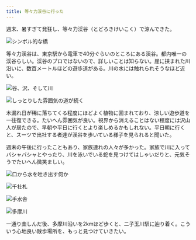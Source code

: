 ```yaml
---
title: 等々力渓谷に行った
---
```

週末、暑すぎて発狂し、等々力渓谷（とどろきけいこく）で涼んできた。

![](https://lh3.googleusercontent.com/docs/ADP-6oGWJsmR93VPb8ZOL6h45jXgFV77mdIU8T5p5nXn2mrMbsnfg471xHubNfieUE97rHx_96GA5pdKFjjYrYe0JSjUpoNXrlln-9jkUCpxlNYupeAYtiqZuwlxMdHXaMfkDuqg-tlouQwHsgQ3jwFYoEv7tqD5nl53JqLdWKFozU_MJd0D4JLI12yEC5VMpuCH0u0_HmHsP8mBZhde9lZ3kDcHNwNNNmhgTujDbp-WJWldg1OFfo27RNHcKKaDiaW0W6a59qZBCf-vRWSvzivjnEO-lqKoT_k8F4kATgtt2HjEA4_HZVKkhnResNggWjjKuRXS-H6ifPE3EcqFVFoJSoVSGJOC8pApIiksC8xqvT4WM4-MZ7Bv1kXUOMJVPOfiameLfRQop7_z8LHDp5p9J-fHk4bSmWvWVhNFd0IriACucLwvFHLzeeFxDPnJ6D3SQYo1PBocHhmL_zCOBbkGAtcYyyI4i6B1j9tqR6R6hYarRbD4EK6iRCL9pXe9cont-gRzunoFGbKmekPDrk227qBfJnl9kQbfd3djmZbSXeC9UyH4DD0cRQ7JCvjEf23ViGq5oSlBQKAcy_xgDfpQ16ybkQXN1lH2pSJqhBZZhM6hkcR_Ttxsblj5_9jKVXQeIYZFln3zD2N7SScvfMK1TbP_KSH2SP3fapNrGgaFTMNb3MCcfUQtHu8oF40TkdrbCgSTNN4QckPyMty9meVfU0qAkKmnxkBidUCXeY7xZVUVMHMmFRhE7Pq6WfeC81rTfaVklMfhaNl9BtfmamOd2UOquh0wMk4VqYltBo4eyGA_n-qxIhkKOZTrMrK_rCOTCJ7u7gS2rnHZY2OKjhXNZdcLyWtx_ZWuk1zH2RhvPw2BSdhq2OSaizVpq_MWvz-2r6vcHweNNRrz5n_4tn-EA_7h11HFt395T8IIf-H07Xx5A_ErVbe6GzueYxjudpB-92eZlK3kqPTiWI-JRkvZ4QRMYhS-zb0hCAHY5p4g_e3j11npUleqdmJq7FMMoWNhZ_kW_3jgMAYrjf4NgscZpLtqIXgnWOes7WvIr3d3JMNvqHzPU9yTOYdQTZotDs5byeqSgkEzT8fvO8ZH96h-KqhwY8tf2bQoXUByPlW4_Wte7e_j5ZFq4blR1P5_SUONcql3k0-4MAL75cuV1-0EC7guchKFXNk-DCsif1zhWXd_k_5gcZpM4JcGfvRjTeXJoMFYzxvF97NQsy-ImXzWo09KRiv8uuNyDs_pZC_8Z_6Hhm2miQ "シンボル的な橋")

等々力渓谷は、東京駅から電車で40分ぐらいのところにある渓谷。都内唯一の渓谷らしい。渓谷のプロではないので、詳しいことは知らない。崖に挟まれた川沿いに、数百メートルほどの遊歩道がある。川の水には触れられそうなほど近い。

![](https://lh3.googleusercontent.com/docs/ADP-6oGH2D9-rHlaRlatMzsoELwJsSz6q5mg0iLB3Jlzvn9Y8m6EpaC1EKtbULpRuIeFgl4fwwQ_FsLJRSkbvETjGSd5alrjp1zNI7X38Gpx3HZHZrTWX7dzzwm_wXlWWykogqLWRI60L-L37uxrsmonMGl58ZLZszjQ0ugg19fIVCGNEWjibfAaQxlqystCI6da2-kW6DNsyM70b0RbwfYkvvCBrHfd7lIHFNy5ecapehnHVOLax-JxPLysE0Nz36IRnzjzZKizdKZKILKrhBkOLHiCmEzJQJn5rttUmlf56PpwncFRe337auEl_vrTwkOuIGOuI6vMc35E-xjfrTQ1nxzye2LzxtSmZ_gdK_QwiaMACXsHfyn9SSE0X1kplX6Bs-PX7pRa5e--5in1z9jR5-q9VOBKp_vsa8lvKkY2RJlHcJnm_1-IcGHXofYdemkYWWfec8WWEKX5WJeTElNqIsEC-JLDPHh5Ufqepp0HQR-KRvT54OCxsHxoIYSXW4IjAX22wca3NNHFLCqbGEX7tIgKaSJY_oyS1s62m8xRDqZ9dl_V-7vxMdg84D2YQI2u7fWyCu-YQDzdVDH4a2OUFGFs_gYvq-x6VkBMfaaXeEzKGNHCEGcmfJ4lNm_yCrt4WSiqWi9YZMhpKJRxKap9UYLRtYGsiSOMlbNJ2P4BHUbkFB6R0nPKKWPqP3OLWGrxgq5pXnamSnGcrv7HBq_PFTMCewjZ92qzEPc_uVf_CPTWQfpdKeZAGNEK8gTw7K71MxH5CmdQRJ-qm2GExlON9mwDWMvm-G-Ya7W1N44rIeq2RwYXoLVwsFVT4iAxYBK0lnhEwpMVarWFsULG1luA2x_Su7eV-lHMrHHKpmtW9doiuocwfkE4vi3aKLnZV7mGMAmW8qOY90FCfpRKSip-xBoTfypjUK-xjtOA1j_KnAMe0VikRI9365OGnmvYLqFxOFML_VpxHfzo_CxAjlYzvJKZv4dpNbDYRQWMh7V0i52dZVuWKrHtIWT3jJBScPiabjg1QQ6k8VhBxHVOghldZSXOYMGVuKV6v4rhRXTHo3UPRgFLaB3YEkZ0tpim3QOJCtP9nMMKSYhzFl6lWM3gnWzzxwDtEakmEBy77dwEsrBOYFMmL6GmqxT7YpQzKZOmxorl5osOSQkj8VGNzk3svxja6wjubGHZFYsVm49zx8Nb1jZiSENK1NXlGokEw34pBdxfYXJYviZN-tAEd2JGmXJPXj85xfZr6Sy3af3mHriF11-KFw "谷、沢、そして川")

![](https://lh3.googleusercontent.com/docs/ADP-6oH2LXt2dgNjtZEC-u0big6Q4WTbYOSiUpdwh6kPaLnSciUXVIU-thdWCcmxDL4q3Tju3EnA2P52RVIhW4EvoY4tELrFvfAY2IYkc2n099hJYk3YdBVdGDFT5IkZpvZUdGelS4TzKO3PwK1jwzMcRzYtWCFRma95_KUPJClHmCxhW6jTaxRDKfFQQp0__6DHTkP0Ltp0jKMj0j_X4_oHDHiqkGzGoftfw3izQnE9eiBoza54E2z-jTM-OqFJ8TXGmuA701LXOVxA3YikIlCxsG8-YTVGhn47BoHJwDpUnpWF-5R42DArRW1oAfE8kS7Ky3Zp_DVmhPMbbaYMkaOJbNqP-qgv8MFcMYrDjp90--XET_D76gZNaOmTijjwexVI1WwpvJNU7N7533rV-J2dadbsSUzoZywNz9YeIwYb8TtbCvMtywvAQjSlVt_yll23M3oEhf7QOgDUf2DBt9_zfDkErVlVNQmWTpwmK_3W24rZIfuvNcPxahc1k3nEEqIUwp3tJVJilGVTBf-ovRS1QgdZnhj1Y8Z-DUDsz4UMD9CwzEe8PEbFdKse95zrjKlEIpIe5l1B4ctcty4TKQp01mr4Ps3ulD_0MNMl898ErqGUNQBh5pyFGSrE0EJ4Zi9gUdGtkDqxKFzgIsmd_cfcSpefkBvvwLSwIwXPE82liwLWeIq2snVQfM2eC7_RcsY9JTQ5HJ1kih__cx4CWqeKWeI9Erjby5-SRP1rBFZb-1ZCW1xltC0GyFr8bxUeEe1peq7WdG1CbgV_fZHEW0GgdyxF8eWRsr3LwzQLLv_U-DhxF3aN7unGZGodVvDfgil77MmVQFYIVBwRyvqsjSvCdaoktlmYLh_98cKFUz3YHMHyEgWdpjeULbiyE62nQIPHfEn8Yu2IVoRcyXU7CQ3xGHYzNV6HYgDE4CU-oBAGoMfUY8_Sb73p-9pnrkXgeob1typYQyqCOhLW1baZq16PGslOZ_8oLmLu3DDB_dTCnuq2md45jJnqasUUZ-N-MSV9PL5pt82zed5428BOcPVim_YRe3hoGo84ZYnkzuGIIHms4g9WVksRUqL0AOwD0VCftaw7lscX55oDVV3GmQkM4MWIdoZyxTGMmMwVR4MBql9LViEv0j31p-nH2faqH2d-iTmW8H0DbgmiDGtfbV7SBWJ5MPqI1sslMzH3l1iND-xNpwpeiXd5FDdD5FlKG-bHL-ZOPviNErbn9fTji5En_7a3nvvu-ZJZVDkQkBAA8T8BYQDcBA "しっとりした雰囲気の道が続く")

木漏れ日が稀に落ちてくる程度にほどよく植物に囲まれており、涼しい遊歩道を一往復できる。たいへん雰囲気が良い。視界から消えることはない程度には沢山人が居たので、早朝や平日に行くとより楽しめるかもしれない。平日朝に行くと、スーツで出社する者達が渓谷を歩いている様子を見られると聞いた。

週末の午後に行ったこともあり、家族連れの人々が多かった。家族で川に入ってバシャバシャとやったり、川を泳いでいる蛇を見つけてはしゃいだりと、元気そうでたいへん微笑ましい。

![](https://lh3.googleusercontent.com/docs/ADP-6oEIThGRD9I8SOP_ZpWxurL5uBS6sZeCVIDfe5D1d0wk7ZO-7eZzi0e8x3GWOUHzrMo5_yeJOshiJ81JD2baH4jx5SkEFNejliDfbn2TFfLV3MQS42eglQ1RPtHcW9i2yN4GTAd3GfM89QA3-pH8BkcicJA3vvlvQwqZjXTTBVfajmwrVEQWjPO76soPd2yutsdqEc6Y6HVnxjuPLH3seFR5AfRvyeiwR-WL5Z9kietZNp8uxaFPjAOEHTsEU_beEqcRCn-QeIVyJrJLnjh8A0Ufkfu6jy3I5UR6l2bb8-dDgMZV3ayTNwD24acoWZLgNuOog-Og-iCFuF2WxXuT09kWTrG1220ILVLNJCajPJbbQRm_1K60w3OytUGLSBBJ9qG8I2VBHQHnpPvo9jcGQpT0dt22IcZ-T4nCybVYI4zMF3_ygBJf8OR8sX2XTjf4d2O5gk4oeeJFnSscZKKT23KUhwKiKP3ceuGQf8E4u9O2zDJtOfiTC2Q-WmFZzy-Jp1inYw1XEO_o9_XlU6YCSF3Dk0eYpUeaKqakitpJtxmBgAe3w2FPdasnDpyRVhWhQ2Xnm1lQb2OcgM2d01Z-wrBJattnuqoW5FQ2VBoacvH5NiNzjpuvTFZIAmb23RqXiYPbHC68_Rz4m72qajU5zOJG5I3M-nT76muhSu5QxbdyoC6UXwhJGXNNGd6V-Wwc1UV6ZyOzhzhmQHNpEspcDN4yuqnJyUwCSTpaN1sBauSwKDMqS4cIoT9lRY_5UCcVppsxs_40iAC4PVnD126EN17npiPbrliUSVi1QlGaHXqinWYHv9vti6519ijwTO38PQ3YIPiK4q2QoIqZ0mwGv-jx7uRl0zi2M7juqw4XgXQB2NVFEaNv2FNWDe4ldJnW5sFr2kargihVWu2FiZjNzpoFsnyiECmh-fe1RJDj97XCe3jj2M0Z3afu_nxXvcss0FmW5YcY9qa_y3WvK8737xDv3tc1L5sybJnbujsJkB3KZS-iV8L_q_9yEixoTGApSpltPr6XAM5C95HkxXdJ2HFHo1O91P4Z6c-Kx5Xz5UGLQfc0_3iDFLS_K1_COwS07qYolFYYPGIfhgjb562kHXyxPg6C0PG6FNQ8w5Ze7UVj4DK9Z9e3wy9l_Fcx9X-r2lec23kXxbOnDrb9jmi8Ku2F1DV2TbAGIc8Ef3tgS99ZA9AG3gHbnuoCbbJwhcQQ6v3QBXABzfVp1z50zu9sfeSF2REbzznAkpvNllyXmeiAvG_3_g "口から水を吐き出す何か")

![](https://lh3.googleusercontent.com/docs/ADP-6oFh5317LtF1yYul799_8UueBSiJwTMnGq3qo-tvIwNwLg8yZrusFCPqsFu4AfN1fEJAukNyOx4Q9HNa0b7WpjQG5TF-96fl6AL8PrGPg6EV2L8q_jDYCMTTq506oM-IQ-K7-tAeoIKWY62os7bIXrtrgpmy7NeOknhvMYCUFS0BOxEvxLWl8lvskvwbjjdnkmaKPX0sNoQcC8D-z-wYuKYG6o9QAXOfaSCapgmZ7VjXO1dpChTTCykaRp_rmjnR6ZJKjjFxoI-VbQr5nzRpftd2AAujJiwdEdhBz2AeR3Yz2UwnutnzSm63lMJXbE20kDJ2iFuL5ZW7mYwGmcTgC3KWx6ExXVzbjQJZSieBk9NL6yQdZ9UN-er9ukdCDvEXfjqf48aSVsT6Xu7odAB24Blyozw3JUbf5oGkzjsQycH7uQ6LGqsxLPQtXcl8SOOjAQIyBI7sKFFJVv370Amgwh9hLAUYw5DvuUcyzvAHVce3keydyrm91Q5ibT7F3uGLCa0G9cDM_wpapwQrTvhxBaM-23x79uG4mNBAcHLHPUmP0cDhV987StbWcn2MpInJ6VdDt32yZg_HCqAM-qXhMC-44chFW_hX29xHWrgM-JceYo3uYgJqes24K9FAm6dHkBHowoEY7HY0gbbs01cGfvNjtAHujprPVeqfSf7simhXIzMbKkYlYN1oiiA6jhrIsewDkSOnaZdi-IQ33xyYvjYTewtqjcEctx4GEImriOXhcJ-HAtiAJYo3SnQE5BkP1iI0cmQui45jG5B19CU3PH6bG9JpO6ptWMfmKG--JCWd1jvv5qyFWRn255Mt7PxK46oSDU5n8MynTJnCW0-SSKouSuDGje7HH9f_hGIjmPE_89IVzdfgQiKUSDPWTEICQEWHu7PFA63ZMUUy6OvaCxOHMIzqdI496QaB6y7mG9KNz8dFd8riOWbZSZEX70yzP1WjviRbMKdBuYVNlr2f1ns6VowVtETlHz0VyZUiP-YfnBdbtlh64SnAAUEHn8R7fHAa27Zy69EAGm_XQGNKGA2pyvvXeXSxuKwLqyOp7tY3eKNtamcBCOquX_AQdtNnzsoItxnOkMb6a4IL_r1NFzxeIVsqOqr8IFeIcJsUHIDR3o6sWDFNNNOlpiK6FeqED63edPYIV3N2hykZ7M57AqnJ25zcE8q3h3HDfrYIVwSimwkILsNwLR6hdBssobT2teQlKeQoOIysgBwQkJufQNC8NrlcXrwOEEmW6Pf3uhsBGpAziA "千社札")

![](https://lh3.googleusercontent.com/docs/ADP-6oEXfjLl9S3LlVe6QW6SjteLkAYUtBVPN-td6kYzhFNmlkbO4OO0ICgRaqlPbGxwcJl7AKb7kkWHa4_pP_1HGKxZNCDmkLVDLqFmleZwJZWozyR0Prl5DD1_pF-opo1TLSjsm1GwKnQAvVIkzUp8KkdZUQlzJqxmZPFCKauclCnjb4veVxwGZiBDGdQ756AwG4829_tpDVjXkiZEVSdYh9zMKVk0Cw2JtQ7hllcO4xnzNy6b1bvrI1e0J9l2Z274KDIfdcElsYMJzBPRZtX649h-U0vMvfnIzt1boEvlXceyosz8WEAPWC7hjuFDj3NdGjlLA7jN4suEvG4hTDRtj-TxPqZagrQwyYPIU0P54vIA-ZG1GtFQAdGMIN8wpza4yiHjqq4SXzdK8pZ7Ff2xHqsCvc4JrWNpPfAgPGqt9268As1JQnEbKXuJhoqcm98ulm5yfqoPXSbdLhHFWADhrS85kmmosxIaDRYBymqfRfT_Q59fFydoDlyitrncgh94cBI-WBU1vF15YlSsMrrRDGmgTAuiO9YfjngPKTDBfD3UH8BXlPgxqhIZayh0TAt8o6vb0nA7pPpmSGPI5GBZ1E7U2I1bZNd9UiD9n6zkzGd3ssYHPcKP83ZkTjoHFhD5JRJawXZC6gNd6HtImoqXK_xV9CtAyEgrH69twyATzfyYoHEXkfZRCEHZICAKDK1GxpDP7eTNyf_nFSLadibZLBqpPZvoUBT4zUY-vIcusE3iDdFj7iUFg3oRjmcutQQckVED4zrZ8wRNUR1gmS72U4cWqMFB-o-1nMAKfvJiHt_puKTIvFhnzPJsvrDEIensNGa18LgExK3t64v0Ut9OgRjfpTy13X_QrseRMqkeyIvDw_1X983ZEjxhOt321DK_2ayOHdnR_teJHNwT0aawwOZtU0NnX1kZV1nMJ28gloZ0NQ1niJVeta8CW3Y8-o909OY-NvnPXR4QPfGSvqCq2vEpsGvojFQWEQKYPk-b8zbBFit0iRTMpfp9Ms8piebRohnd9N1N8ifE-_iZKn3NAR_GEshTfMY5pFZFB_f5-u0nNJqBjB7ffNdi1_Q5-sqObwWde9oJ7FqghE65baJoeQasha0wsWguMNFRTFk_wE7PQ1MzKJnHY5HoHrT5zbgRgXgIJq_7fN6wlNV7Xo3CpHQlMv7tm4ZnhqFKEvtoGCIEOrb2qb_yDuYZ7xFlpYa3RCzKCS0OSCPB6X1-ucbbiICmYaNsBJjaCEcVhiGSfiCNZfJnkQ "手水舎")

![](https://lh3.googleusercontent.com/docs/ADP-6oH5N_7TgMnN87ZCwV-K5GMWlv93Slonv_UfgAQPaY6CEJ5yObhkUrxsNw9ijvuqIulkT5G6yTyswExf1YMqJHT6-dlYPJ9UP19-LIR2G0E0OkshjdeCbE0Efkeb7SDqCqi0YEW93_rnUPvjXxapuyoO96PoAJZ0fQzg5Oz_Gfz8ehB66ImcS5kEN5pAY5orFCq_Kbt0DBePCHw1zUmcjnq2l5xbzYNG-gAzmBFeZzXgfsR8NeKftxaekF8k_dkTozUFfMC-RqzyaeAZLI06CSCSbkHlRzKtNPqXAhj2t6AMymK4dXi9lVdAhJHqr7KQ7FZhtLPkEnCKBSH19D5h9-IuRs7f7TBlVbArs0f39I1vWH6qtVKRhiBKGfc1tW4WQ5oZMEPekzIry1QMNOWk9CBL3w-XPQ2oGdeV4p56tgqR00tabwcHP4X0GtGpjuMh1zeioZpOkIhjNtjGHpPTIXldAoszhfTPPtxTL4xjk2xTa-cDP60x9ntpHTenF3y8KJVNhoUCO40xGlNKB9eNzNkhJhwIzDaD9vGPz4NI24jN1bgzTohySpR2NQ03gHoWridJtOsY1oynxU3iUgaUVPgm5ChJRRxYlTRXFCeZJPER8GI_4pHT3iPz1QpnJyvHTB14-dhIlu38lankZ37a74d9xgzwee84MYDDAn1dIKt_U0ZK2As0qkBiFOjPKtubfvQmliw52hvSkKrWPChxxDt-A2mN4GmTTWEe-IjGSzDPfn0ewS89hMAMFvgrO2dSSkYKJEbVtvnONUl09wi4b-hMXNxa-INdDjzuIh_SGbvPdjEnnnstKEVQ4ybkNb2eof-wJObLn773xrc5xHzBrQtQonsKGGQId9Tj-7PN_zgd3kNB3iLg6os0ET5QrbUoVpZeXvy66G1RHEGpZvpIjykksjexW9CCy6LcBrAYQ0XOgLSZ68arCZRXE4kPYNAwivco1MdoSL6p0XcmJyrZpa_JEILl4nHi6MFbZ8zrQitqtkws3RXuh34IV_wwz_iBey4uM-63N1b8OuzUd74uqS_Nhn_0brIK7iCmn6YKwgX9RAbpLWxCU7sctd-6PTslP_oTC7txusqLKLNts_P0RKLq_5MllCrg1n4NQv0fHvFKB5uSBlH3GUlripdp7C2sCmQBdgOQ5cIBqV3XHBk_BIUJVi7QwrQUZmk01vt9HAQ3TwzupC3Do-Tkq2bP8mwjX41qPRjvVvXfAR-x1iNdSdIkGgatD-XhNV7QDEXU0CwqPzh6ag "多摩川")

一通り楽しんだ後、多摩川沿いを2kmほど歩くと、二子玉川駅に辿り着く。こういう心地良い散歩場所を、もっと見つけていきたい。
